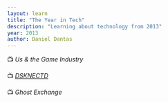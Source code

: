 ```yaml
---
layout: learn
title: "The Year in Tech"
description: "Learning about technology from 2013"
year: 2013
author: Daniel Dantas
---
```


📺 _Us & the Game Industry_ <!-- 3/28/2017 -->

📺 _[DSKNECTD](https://tubitv.com/movies/286044/dsknectd)_ <!-- 3/27/2017 -->

📺 _Ghost Exchange_ <!-- 2/20/2017 -->


